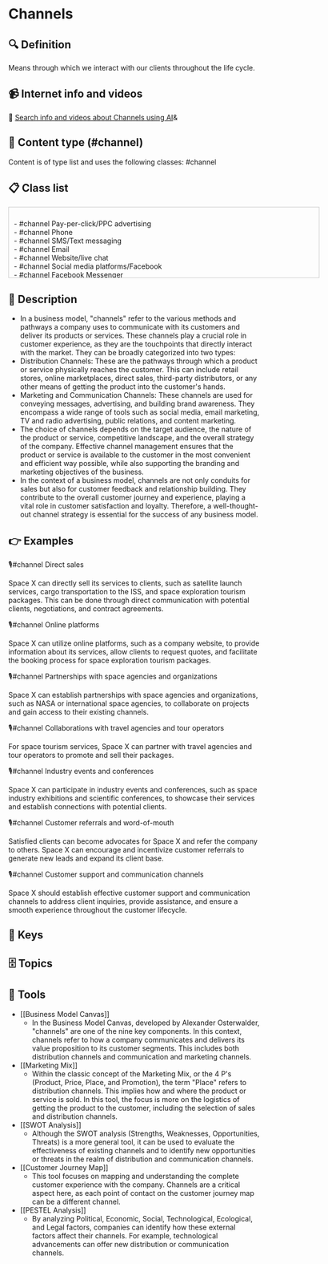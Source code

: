 
# Channels


## 🔍 Definition
Means through which we interact with our clients throughout the life cycle.


## 📹 Internet info and videos
🤖 [Search info and videos about Channels using AI](https://www.perplexity.ai/search?q=videos+about+Channels:+Means+through+which+we+interact+with+our+customers+throughout+the+lifecycle.
)&

## 📰 Content type (#channel)
Content is of type list and uses the following classes: #channel



## 📋 Class list

<div style='max-height: 120px; overflow-y: auto; border: 1px solid #ccc; padding: 10px; width: 600px;'>
  <ul style='list-style-type: none; padding-left: 0;'>


<li>- #channel  Pay-per-click/PPC advertising</li>
<li>- #channel  Phone</li>
<li>- #channel  SMS/Text messaging</li>
<li>- #channel  Email</li>
<li>- #channel  Website/live chat</li>
<li>- #channel  Social media platforms/Facebook</li>
<li>- #channel  Facebook Messenger</li>
<li>- #channel  Social media platforms/Twitter</li>
<li>- #channel  Social media platforms/Instagram</li>
<li>- #channel  Social media platforms/LinkedIn</li>
<li>- #channel  LinkedIn profile</li>
<li>- #channel  LinkedIn Company Page</li>
<li>- #channel  LinkedIn Ads</li>
<li>- #channel  Social media platforms/Snapchat</li>
<li>- #channel  Social media platforms/TikTok</li>
<li>- #channel  Social media platforms/Pinterest</li>
<li>- #channel  Social media platforms/Reddit</li>
<li>- #channel  Social media platforms/Quora</li>
<li>- #channel  Social media platforms/Medium</li>
<li>- #channel  Social media platforms/YouTube</li>
<li>- #channel  YouTube Ads</li>
<li>- #channel  Twitter profile</li>
<li>- #channel  Twitter Ads</li>
<li>- #channel  WhatsApp</li>
<li>- #channel  Instagram profile</li>
<li>- #channel  Instagram Ads</li>
<li>- #channel  Snapchat</li>
<li>- #channel  Blog</li>
<li>- #channel  Influencer partnerships</li>
<li>- #channel  Podcasts</li>
<li>- #channel  Webinars</li>
<li>- #channel  Virtual events</li>
<li>- #channel  Online communities</li>
<li>- #channel  Customer forums</li>
<li>- #channel  Customer feedback surveys</li>
<li>- #channel  Online product demos</li>
<li>- #channel  Mobile app push notifications</li>
<li>- #channel  Mobile app in-app messaging</li>
<li>- #channel  Customer support ticketing system</li>
<li>- #channel  Help center or knowledge base</li>
<li>- #channel  FAQ section on website</li>
<li>- #channel  Product packaging and inserts</li>
<li>- #channel  Print advertising</li>
<li>- #channel  Radio ads</li>
<li>- #channel  Television ads</li>
<li>- #channel  Direct mail</li>
<li>- #channel  Sponsorship of events or conferences</li>
<li>- #channel  Public relations/Press releases</li>
<li>- #channel  Public relations/Media outreach</li>
<li>- #channel  Content marketing</li>
<li>- #channel  Search engine optimization/SEO</li>
<li>- #channel  Google Ads</li>
<li>- #channel  Display advertising</li>
<li>- #channel  Native advertising</li>
<li>- #channel  Affiliate marketing</li>
<li>- #channel  Referral programs</li>
<li>- #channel  Customer loyalty programs</li>
<li>- #channel  Product placement in TV shows or movies</li>
<li>- #channel  Influencer marketing campaigns</li>
<li>- #channel  Partnerships with complementary brands</li>
<li>- #channel  Customer testimonials and case studies</li>
<li>- #channel  Online review platforms/Yelp</li>
<li>- #channel  Online review platforms/Google Reviews</li>
<li>- #channel  Word-of-mouth referrals</li>
<li>- #channel  Sales team interactions</li>
<li>- #channel  Trade shows and exhibitions</li>
<li>- #channel  Industry conferences and events</li>
<li>- #channel  Networking events</li>
<li>- #channel  Cold outreach emails</li>
<li>- #channel  Sales presentations</li>
<li>- #channel  Sales follow-up calls</li>
<li>- #channel  Customer onboarding calls</li>
<li>- #channel  Sales demos</li>
<li>- #channel  Customer success manager check-ins</li>
<li>- #channel  Cross-promotion with other businesses</li>
<li>- #channel  Online marketplaces/Amazon</li>
<li>- #channel  Online marketplaces/eBay</li>
<li>- #channel  E-commerce platforms/Shopify</li>
<li>- #channel  E-commerce platforms/WooCommerce</li>
<li>- #channel  Payment gateways/PayPal</li>
<li>- #channel  Payment gateways/Stripe</li>
<li>- #channel  Mobile wallets/Apple Pay</li>
<li>- #channel  Mobile wallets/Google Pay</li>
<li>- #channel  Affiliate networks</li>
<li>- #channel  Content syndication platforms</li>
<li>- #channel  Online advertising networks</li>
<li>- #channel  Email newsletters</li>
<li>- #channel  Web push notifications</li>
<li>- #channel  Influencer takeovers on social media</li>
<li>- #channel  Chatbots</li>
<li>- #channel  Voice assistants/Alexa</li>
<li>- #channel  Voice assistants/Google Assistant</li>
<li>- #channel  Virtual reality/VR experiences</li>
<li>- #channel  Augmented reality/AR experiences</li>
<li>- #channel  Customer referral platforms</li>
<li>- #channel  Online booking systems</li>
<li>- #channel  Interactive quizzes or assessments</li>
<li>- #channel  Surveys and polls</li>
<li>- #channel  Live video streaming/Facebook Live</li>
<li>- #channel  Live video streaming/Instagram Live</li>
<li>- #channel  Product sampling campaigns</li>
<li>- #channel  Crowdfunding platforms</li>
<li>- #channel  Online auctions</li>
<li>- #channel  Online classifieds</li>
<li>- #channel  Mobile app stores/Apple App Store</li>
<li>- #channel  Mobile app stores/Google Play Store</li>
<li>- #channel  User-generated content campaigns</li>
<li>- #channel  Loyalty apps</li>
<li>- #channel  SMS marketing campaigns</li>
<li>- #channel  Mobile wallet loyalty cards</li>
<li>- #channel  Customer feedback platforms</li>
<li>- #channel  Live chat support software</li>
<li>- #channel  Influencer endorsements</li>
<li>- #channel  Branded merchandise</li>
<li>- #channel  Virtual reality/VR storefronts</li>
<li>- #channel  Augmented reality/AR try-on experiences</li>
<li>- #channel  Online contest or giveaway platforms</li>
<li>- #channel  Social media contests or giveaways</li>
<li>- #channel  Customer appreciation events</li>
<li>- #channel  User-generated content competitions</li>
<li>- #channel  Bullseye framework/Viral Marketing</li>
<li>- #channel  Bullseye framework/Public relations</li>
<li>- #channel  Bullseye framework/Unconventional PR</li>
<li>- #channel  Bullseye framework/Search Engine Marketing</li>
<li>- #channel  Bullseye framework/Social & Display Ads</li>
<li>- #channel  Bullseye framework/Offline Advertising</li>
<li>- #channel  Bullseye framework/SEO</li>
<li>- #channel  Bullseye framework/Content Marketing</li>
<li>- #channel  Bullseye framework/Email Marketing</li>
<li>- #channel  Bullseye framework/Engineering As Marketing</li>
<li>- #channel  Bullseye framework/Business Development</li>
<li>- #channel  Bullseye framework/Sales</li>
<li>- #channel  Bullseye framework/Affiliate Programs</li>
<li>- #channel  Bullseye framework/Existing Platforms</li>
<li>- #channel  Bullseye framework/Events</li>
<li>- #channel  Bullseye framework/Speaking Engagements</li>
<li>- #channel  Bullseye framework/Community Building</li>
<li>- #channel  Bullseye framework/Targeting Blogs</li>
<li>- #channel  Bullseye framework/Trade Shows (inc. Virtual)</li>

  </ul>
</div>

## 📖 Description
- In a business model, "channels" refer to the various methods and pathways a company uses to communicate with its customers and deliver its products or services. These channels play a crucial role in customer experience, as they are the touchpoints that directly interact with the market. They can be broadly categorized into two types:
- Distribution Channels: These are the pathways through which a product or service physically reaches the customer. This can include retail stores, online marketplaces, direct sales, third-party distributors, or any other means of getting the product into the customer's hands.
- Marketing and Communication Channels: These channels are used for conveying messages, advertising, and building brand awareness. They encompass a wide range of tools such as social media, email marketing, TV and radio advertising, public relations, and content marketing.
- The choice of channels depends on the target audience, the nature of the product or service, competitive landscape, and the overall strategy of the company. Effective channel management ensures that the product or service is available to the customer in the most convenient and efficient way possible, while also supporting the branding and marketing objectives of the business.
- In the context of a business model, channels are not only conduits for sales but also for customer feedback and relationship building. They contribute to the overall customer journey and experience, playing a vital role in customer satisfaction and loyalty. Therefore, a well-thought-out channel strategy is essential for the success of any business model.

## 👉 Examples

🎙️#channel Direct sales

Space X can directly sell its services to clients, such as satellite launch services, cargo transportation to the ISS, and space exploration tourism packages. This can be done through direct communication with potential clients, negotiations, and contract agreements.

🎙️#channel Online platforms

Space X can utilize online platforms, such as a company website, to provide information about its services, allow clients to request quotes, and facilitate the booking process for space exploration tourism packages.

🎙️#channel Partnerships with space agencies and organizations

Space X can establish partnerships with space agencies and organizations, such as NASA or international space agencies, to collaborate on projects and gain access to their existing channels.

🎙️#channel Collaborations with travel agencies and tour operators

For space tourism services, Space X can partner with travel agencies and tour operators to promote and sell their packages.

🎙️#channel Industry events and conferences

Space X can participate in industry events and conferences, such as space industry exhibitions and scientific conferences, to showcase their services and establish connections with potential clients.

🎙️#channel Customer referrals and word-of-mouth

Satisfied clients can become advocates for Space X and refer the company to others. Space X can encourage and incentivize customer referrals to generate new leads and expand its client base.

🎙️#channel Customer support and communication channels

Space X should establish effective customer support and communication channels to address client inquiries, provide assistance, and ensure a smooth experience throughout the customer lifecycle.

## 🔑 Keys



## 🗄️ Topics


## 🧰 Tools
- [[Business Model Canvas]]
  - In the Business Model Canvas, developed by Alexander Osterwalder, "channels" are one of the nine key components. In this context, channels refer to how a company communicates and delivers its value proposition to its customer segments. This includes both distribution channels and communication and marketing channels.
- [[Marketing Mix]]
  - Within the classic concept of the Marketing Mix, or the 4 P's (Product, Price, Place, and Promotion), the term "Place" refers to distribution channels. This implies how and where the product or service is sold. In this tool, the focus is more on the logistics of getting the product to the customer, including the selection of sales and distribution channels.
- [[SWOT Analysis]]
  - Although the SWOT analysis (Strengths, Weaknesses, Opportunities, Threats) is a more general tool, it can be used to evaluate the effectiveness of existing channels and to identify new opportunities or threats in the realm of distribution and communication channels.
- [[Customer Journey Map]]
  - This tool focuses on mapping and understanding the complete customer experience with the company. Channels are a critical aspect here, as each point of contact on the customer journey map can be a different channel.
- [[PESTEL Analysis]]
  - By analyzing Political, Economic, Social, Technological, Ecological, and Legal factors, companies can identify how these external factors affect their channels. For example, technological advancements can offer new distribution or communication channels.
